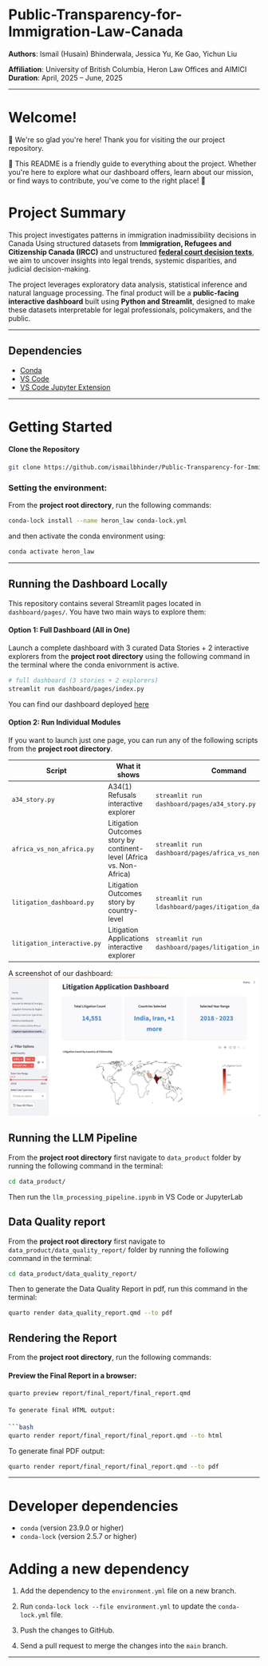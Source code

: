 # Public-Transparency-for-Immigration-Law-Canada

**Authors**: Ismail (Husain) Bhinderwala, Jessica Yu, Ke Gao, Yichun Liu 

**Affiliation**: University of British Columbia, Heron Law Offices and AIMICI 
**Duration**: April, 2025 – June, 2025

------------------------------------------------------------------------

# Welcome!

🌟 We're so glad you're here! Thank you for visiting the our project repository.

🌟 This README is a friendly guide to everything about the project. Whether you're here to explore what our dashboard offers, learn about our mission, or find ways to contribute, you've come to the right place! 🥳

# Project Summary

This project investigates patterns in immigration inadmissibility decisions in Canada Using structured datasets from **Immigration, Refugees and Citizenship Canada (IRCC)** and unstructured [**federal court decision texts**](https://huggingface.co/datasets/refugee-law-lab/canadian-legal-data), we aim to uncover insights into legal trends, systemic disparities, and judicial decision-making.

The project leverages exploratory data analysis, statistical inference and natural language processing. The final product will be a **public-facing interactive dashboard** built using **Python and Streamlit**, designed to make these datasets interpretable for legal professionals, policymakers, and the public.

---
## Dependencies

- [Conda](https://anaconda.org/anaconda/conda)
- [VS Code](https://code.visualstudio.com/download)
- [VS Code Jupyter Extension](https://marketplace.visualstudio.com/items?itemName=ms-toolsai.jupyter)
---

# Getting Started

#### Clone the Repository

``` bash
git clone https://github.com/ismailbhinder/Public-Transparency-for-Immigration-Law-Canada.git
```

### Setting the environment:

From the **project root directory**, run the following commands:

``` bash
conda-lock install --name heron_law conda-lock.yml
```

and then activate the conda environment using:

``` bash
conda activate heron_law
```

------------------------------------------------------------------------

## Running the Dashboard Locally

This repository contains several Streamlit pages located in `dashboard/pages/`. You have two main ways to explore them:

#### Option 1: Full Dashboard (All in One)

Launch a complete dashboard with 3 curated Data Stories + 2 interactive explorers from the **project root directory** using the following command in the terminal where the conda enivornment is active.

``` bash
# full dashboard (3 stories + 2 explorers)
streamlit run dashboard/pages/index.py
```
You can find our dashboard deployed [here](https://irccdata.streamlit.app/)

#### Option 2: Run Individual Modules

If you want to launch just one page, you can run any of the following scripts from the **project root directory**.

| Script                      | What it shows                                                         | Command                                   |
|-------------------|--------------------------------|---------------------|
| `a34_story.py`              | A34(1) Refusals interactive explorer                                  | `streamlit run dashboard/pages/a34_story.py`              |
| `africa_vs_non_africa.py`   | Litigation Outcomes story by continent-level (Africa vs. Non-Africa)  | `streamlit run dashboard/pages/africa_vs_non_africa.py`   |
| `litigation_dashboard.py`   | Litigation Outcomes story by country-level                            | `streamlit run ldashboard/pages/itigation_dashboard.py`   |
| `litigation_interactive.py` | Litigation Applications interactive explorer                          | `streamlit run dashboard/pages/litigation_interactive.py` |

A screenshot of our dashboard: ![](img/dashboard.png)

## Running the LLM Pipeline

From the **project root directory** first navigate to `data_product` folder by running the following command in the terminal:
```bash
cd data_product/
```

Then run the `llm_processing_pipeline.ipynb` in VS Code or JupyterLab

## Data Quality report

From the **project root directory** first navigate to `data_product/data_quality_report/` folder by running the following command in the terminal:
```bash
cd data_product/data_quality_report/
```

Then to generate the Data Quality Report in pdf, run this command in the terminal:
```bash
quarto render data_quality_report.qmd --to pdf
```

## Rendering the Report

From the **project root directory**, run the following commands:

#### Preview the Final Report in a browser:

```bash
quarto preview report/final_report/final_report.qmd

To generate final HTML output:

```bash
quarto render report/final_report/final_report.qmd --to html
```

To generate final PDF output:

``` bash
quarto render report/final_report/final_report.qmd --to pdf
```

------------------------------------------------------------------------

# Developer dependencies

-   `conda` (version 23.9.0 or higher)
-   `conda-lock` (version 2.5.7 or higher)

# Adding a new dependency

1.  Add the dependency to the `environment.yml` file on a new branch.

2.  Run `conda-lock lock --file environment.yml` to update the `conda-lock.yml` file.

3.  Push the changes to GitHub.

4.  Send a pull request to merge the changes into the `main` branch.

------------------------------------------------------------------------
